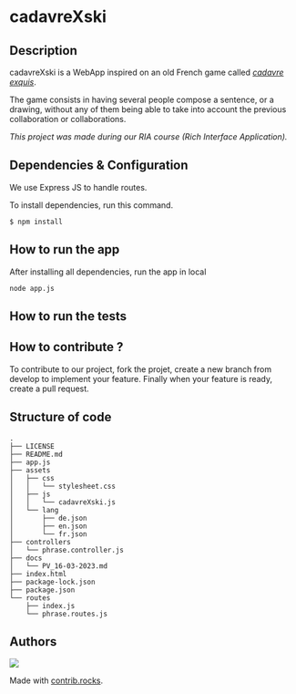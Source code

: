 # cadavreXski

## Description

cadavreXski is a WebApp inspired on an old French game called [_cadavre exquis_](https://en.wikipedia.org/wiki/Exquisite_corpse).

The game consists in having several people compose a sentence, or a drawing, without any of them being able to take into account the previous collaboration or collaborations.

*This project was made during our RIA course (Rich Interface Application).*

## Dependencies & Configuration
We use Express JS to handle routes.

To install dependencies, run this command.
```
$ npm install 
``` 

## How to run the app 
After installing all dependencies, run the app in local
```
node app.js
``` 

## How to run the tests


## How to contribute ?
To contribute to our project, fork the projet, create a new branch from develop to implement your feature.
Finally when your feature is ready, create a pull request.

## Structure of code
```
.
├── LICENSE
├── README.md
├── app.js
├── assets
│   ├── css
│   │   └── stylesheet.css
│   ├── js
│   │   └── cadavreXski.js
│   └── lang
│       ├── de.json
│       ├── en.json
│       └── fr.json
├── controllers
│   └── phrase.controller.js
├── docs
│   └── PV_16-03-2023.md
├── index.html
├── package-lock.json
├── package.json
└── routes
    ├── index.js
    └── phrase.routes.js
```

## Authors

 <a href="https://github.com/CPNV-RIA1/cadavrexski/graphs/contributors">
  <img src="https://contrib.rocks/image?repo=CPNV-RIA1/cadavrexski" />
</a>

Made with [contrib.rocks](https://contrib.rocks).

